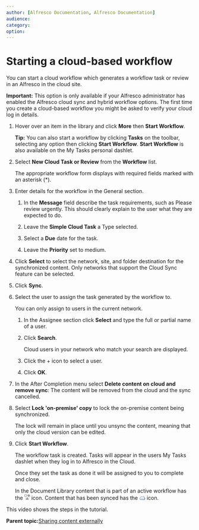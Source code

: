 ```yaml
---
author: [Alfresco Documentation, Alfresco Documentation]
audience: 
category: 
option: 
---
```


# Starting a cloud-based workflow

You can start a cloud workflow which generates a workflow task or review in an Alfresco in the cloud site.

**Important:** This option is only available if your Alfresco administrator has enabled the Alfresco cloud sync and hybrid workflow options. The first time you create a cloud-based workflow you might be asked to verify your cloud log in details.

1.  Hover over an item in the library and click **More** then **Start Workflow**.

    **Tip:** You can also start a workflow by clicking **Tasks** on the toolbar, selecting any option then clicking **Start Workflow**. **Start Workflow** is also available on the My Tasks personal dashlet.

2.  Select **New Cloud Task or Review** from the **Workflow** list.

    The appropriate workflow form displays with required fields marked with an asterisk \(\*\).

3.  Enter details for the workflow in the General section.

    1.  In the **Message** field describe the task requirements, such as Please review urgently. This should clearly explain to the user what they are expected to do.

    2.  Leave the **Simple Cloud Task** a Type selected.

    3.  Select a **Due** date for the task.

    4.  Leave the **Priority** set to medium.

4.  Click **Select** to select the network, site, and folder destination for the synchronized content. Only networks that support the Cloud Sync feature can be selected.

5.  Click **Sync**.

6.  Select the user to assign the task generated by the workflow to.

    You can only assign to users in the current network.

    1.  In the Assignee section click **Select** and type the full or partial name of a user.

    2.  Click **Search**.

        Cloud users in your network who match your search are displayed.

    3.  Click the + icon to select a user.

    4.  Click **OK**.

7.  In the After Completion menu select **Delete content on cloud and remove sync**: The content will be removed from the cloud and the sync cancelled.

8.  Select **Lock 'on-premise' copy** to lock the on-premise content being synchronized.

    The lock will remain in place until you unsync the content, meaning that only the cloud version can be edited.

9.  Click **Start Workflow**.

    The workflow task is created. Tasks will appear in the users My Tasks dashlet when they log in to Alfresco in the Cloud.

    Once they set the task as done it will be assigned to you to complete and close.

    In the Document Library content that is part of an active workflow has the ![](../images/ico-workflow.png) icon. Content that has been synced has the ![](../images/ico-synced.png) icon.


This video shows the steps in the tutorial.

  

**Parent topic:**[Sharing content externally](../concepts/gs-sync-share.md)


